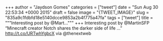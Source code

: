 
+++
author = "Jaydson Gomes"
categories = ["tweet"]
date = "Sun Aug 30 22:53:34 +0000 2015"
draft = false
image = "{TWEET_IMAGE}"
slug = "835a9c1fdbfd18e5140dcce9853a2b4f775a47fa"
tags = ["tweet"]
title = """Interesting post by @Mart..."""
+++
Interesting post by @MartinSFP “Minecraft creator Notch shares the darker side of life ...” http://t.co/URTwhYgbcX via @thenextweb
